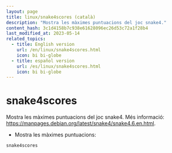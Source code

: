 ```yaml
---
layout: page
title: linux/snake4scores (català)
description: "Mostra les màximes puntuacions del joc snake4."
content_hash: 3c1d4158b7c938e61628096ec26d53c72a1f28b4
last_modified_at: 2023-05-14
related_topics:
  - title: English version
    url: /en/linux/snake4scores.html
    icon: bi bi-globe
  - title: español version
    url: /es/linux/snake4scores.html
    icon: bi bi-globe
---
```

# snake4scores

Mostra les màximes puntuacions del joc snake4.
Més informació: <https://manpages.debian.org/latest/snake4/snake4.6.en.html>.

- Mostra les màximes puntuacions:

`snake4scores`
